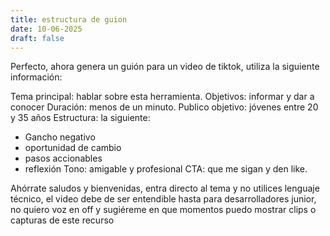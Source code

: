 ```yaml
---
title: estructura de guion 
date: 10-06-2025
draft: false
---
```


Perfecto, ahora genera un guión para un video de tiktok, utiliza la siguiente información:

Tema principal: hablar sobre esta herramienta.
Objetivos: informar y dar a conocer
Duración: menos de un minuto.
Publico objetivo: jóvenes entre 20 y 35 años
Estructura: la siguiente:
- Gancho negativo
- oportunidad de cambio 
- pasos accionables
- reflexión 
Tono: amigable y profesional 
CTA: que me sigan y den like.

Ahórrate saludos y bienvenidas, entra directo al tema y no utilices lenguaje técnico, el video debe de ser entendible hasta para desarrolladores junior, no quiero voz en off y sugiéreme en que momentos puedo mostrar clips o capturas de este recurso